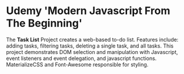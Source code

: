 # Udemy 'Modern Javascript From The Beginning'

The **Task List** Project creates a web-based to-do list. 
Features include: adding tasks, filtering tasks, deleting a single task, and all tasks. 
This project demonstrates DOM selection and manipulation with Javascript, event listeners and event delegation, and javascript functions. MaterializeCSS and Font-Awesome responsible for styling. 
